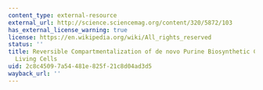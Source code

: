 ```yaml
---
content_type: external-resource
external_url: http://science.sciencemag.org/content/320/5872/103
has_external_license_warning: true
license: https://en.wikipedia.org/wiki/All_rights_reserved
status: ''
title: Reversible Compartmentalization of de novo Purine Biosynthetic Complexes in
  Living Cells
uid: 2c8c4509-7a54-481e-825f-21c8d04ad3d5
wayback_url: ''
---
```

